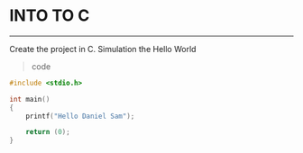 # INTO TO C
---
Create the project in C. Simulation the Hello World

>code
```C
#include <stdio.h>

int main()
{
	printf("Hello Daniel Sam");

	return (0);
}
````